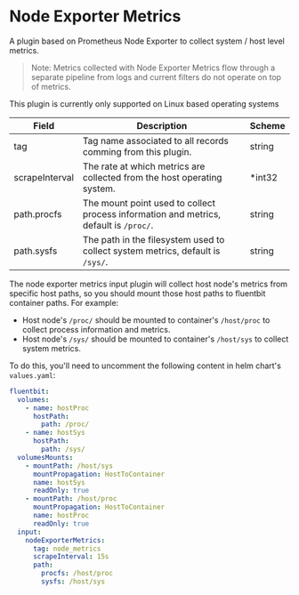 # Node Exporter Metrics

A plugin based on Prometheus Node Exporter to collect system / host level metrics.

>Note: Metrics collected with Node Exporter Metrics flow through a separate pipeline from logs and current filters do not operate on top of metrics.

This plugin is currently only supported on Linux based operating systems


| Field          | Description                                                                           | Scheme |
|----------------|---------------------------------------------------------------------------------------|--------|
| tag            | Tag name associated to all records comming from this plugin.                          | string |
| scrapeInterval | The rate at which metrics are collected from the host operating system.               | *int32 |
| path.procfs    | The mount point used to collect process information and metrics, default is `/proc/`. | string |
| path.sysfs     | The path in the filesystem used to collect system metrics, default is `/sys/`.        | string |

The node exporter metrics input plugin will collect host node's metrics from specific host paths, so you should mount those host paths to fluentbit container paths. For example:

- Host node's `/proc/` should be mounted to container's `/host/proc` to collect process information and metrics.
- Host node's `/sys/` should be mounted to container's `/host/sys` to collect system metrics.

To do this, you'll need to uncomment the following content in helm chart's `values.yaml`:

```yaml
fluentbit:
  volumes:
    - name: hostProc
      hostPath:
        path: /proc/
    - name: hostSys
      hostPath:
        path: /sys/
  volumesMounts:
    - mountPath: /host/sys
      mountPropagation: HostToContainer
      name: hostSys 
      readOnly: true
    - mountPath: /host/proc
      mountPropagation: HostToContainer
      name: hostProc 
      readOnly: true
  input:
    nodeExporterMetrics:
      tag: node_metrics
      scrapeInterval: 15s
      path:
        procfs: /host/proc
        sysfs: /host/sys
```
